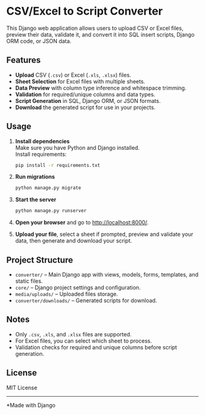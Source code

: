 # CSV/Excel to Script Converter

This Django web application allows users to upload CSV or Excel files, preview their data, validate it, and convert it into SQL insert scripts, Django ORM code, or JSON data.

## Features

- **Upload** CSV (`.csv`) or Excel (`.xls`, `.xlsx`) files.
- **Sheet Selection** for Excel files with multiple sheets.
- **Data Preview** with column type inference and whitespace trimming.
- **Validation** for required/unique columns and data types.
- **Script Generation** in SQL, Django ORM, or JSON formats.
- **Download** the generated script for use in your projects.

## Usage

1. **Install dependencies**  
   Make sure you have Python and Django installed.  
   Install requirements:
   ```sh
   pip install -r requirements.txt
   ```

2. **Run migrations**  
   ```sh
   python manage.py migrate
   ```

3. **Start the server**  
   ```sh
   python manage.py runserver
   ```

4. **Open your browser** and go to [http://localhost:8000/](http://localhost:8000/).

5. **Upload your file**, select a sheet if prompted, preview and validate your data, then generate and download your script.

## Project Structure

- `converter/` – Main Django app with views, models, forms, templates, and static files.
- `core/` – Django project settings and configuration.
- `media/uploads/` – Uploaded files storage.
- `converter/downloads/` – Generated scripts for download.

## Notes

- Only `.csv`, `.xls`, and `.xlsx` files are supported.
- For Excel files, you can select which sheet to process.
- Validation checks for required and unique columns before script generation.

## License

MIT License

---

*Made with Django
